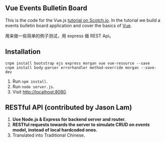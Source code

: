 ## Vue Events Bulletin Board

This is the code for the Vue.js [tutorial on Scotch.io](https://scotch.io). In the tutorial we build a events bulletin board application and cover the basics of [Vue](http://vuejs.org/).

用来做一些简单的例子测试，用 express 做 REST Api。


## Installation


```
cnpm install bootstrap ejs express morgan vue vue-resource --save
cnpm install body-parser errorhandler method-override morgan --save-dev
```


1. Run `npm install`.
2. Run `node server.js`.
3. Visit [http://localhost:8080](http://localhost:8080).

## RESTful API (contributed by Jason Lam)

1. **Use Node.js & Express for backend server and router.**
2. **RESTful requests towards the server to simulate CRUD on *events* model, instead of local hardcoded ones.**
3. Translated into Traditional Chinese.
